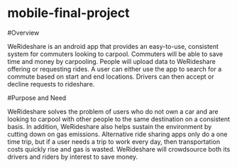 # mobile-final-project

#Overview 


WeRideshare is an android app that provides an easy-to-use, consistent system for commuters looking to carpool. Commuters will be able to save time and money by carpooling. People will upload data to WeRideshare offering or requesting rides. A user can either use the app to search for a commute based on start and end locations. Drivers can then accept or decline requests to rideshare.


#Purpose and Need 

WeRideshare solves the problem of users who do not own a car and are looking to carpool with other people to the same destination on a consistent basis. In addition, WeRideshare also helps sustain the environment by cutting down on gas emissions. Alternative ride sharing apps only do a one time trip, but if a user needs a trip to work every day, then transportation costs quickly rise and gas is wasted. WeRideshare will crowdsource both its drivers and riders by interest to save money.

